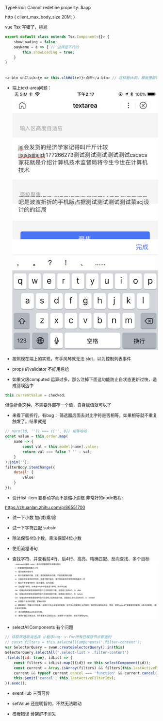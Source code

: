 TypeError: Cannot redefine property: $app

http {
    client_max_body_size 20M;
}

vue Tsx 写错了，尴尬
``` js
export default class extends Tsx.Component<{}> {
    showLoading = false;
    sayName = e => { // 这样是不行的
        this.showLoading = true;
    }
}


<a-btn onClick={e => this.clkHdl(e)}>点击</a-btn> // 这样是ok的，模板里的this绑定正确
```
- 端上text-area问题：
![](2019-11-06-14-24-30.png)

- 按照现在端上的实现，有手风琴就无法 slot，以为控制列表事件

- props 的validator 不好用尴尬

- 如果父级computed 运算过多，那么注掉下面这句能防止自状态更新过快，造成错误选中
``` js
this.currentValue = checked;
```
但像折叠这种，不需要外部存一个值，自身赋值就可以了

- 来看下面折行，有bug： 筛选器后面去对比字符是否相等，如果相等就不重复触发了。结果就是
``` js
// norm([0, '']) === (['', 0]) 相等哈哈
const value = this.order.map(
    name => {
        const val = this.model[name].value;
        return val === false ? '' : val;
    }
).join('');
filterBody.itemChange({
    detail: {
        value
    }
});
```

- 设计list-item 要移动字而不是缩小边框
非常好的node教程:

https://zhuanlan.zhihu.com/p/86551700

- 试一下小数 加/减/乘/除
- 试一下字符匹配 substr
- 除法保留4位小数，乘法保留4位小数
- 使用流程语句
- 查找字符、并查看前4行、后4行、高亮、精确匹配、反向查找、多个目标
![](2019-11-04-01-13-23.png)

- selectAllComponents 有个问题
``` js
// 级联筛选取消选择 小程序bug: v-for所有已移除节点都选到
// const filters = this.selectAllComponents('.filter-content');
var SelectorQuery = swan.createSelectorQuery().in(this)
SelectorQuery.selectAll('.select-list > .filter-content')
.fields({id: true}, idList => {
    const filters = idList.map(({id}) => this.selectComponent(id));
    const current = Array.isArray(filters) && filters[this.lastActiveFilterIdx];
    current && typeof current.cancel === 'function' && current.cancel();
    this.$emit('cancel', this.lastActiveFilterIdx);
}).exec();
```

- eventHub 三页可传

- setValue 还是明智的，不然无法联动

- 模板错误 骨架屏不消失
